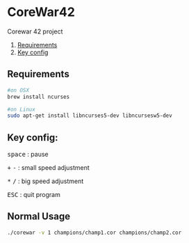 # CoreWar42

Corewar 42 project
1. [Requirements](#requirements)
2. [Key config](#key-config)
## Requirements
```bash
#on OSX
brew install ncurses

#on Linux
sudo apt-get install libncurses5-dev libncursesw5-dev
```
## Key config:
<kbd>space</kbd> : pause

<kbd>+</kbd> <kbd>-</kbd> : small speed adjustment

<kbd>*</kbd> <kbd>/</kbd> : big speed adjustment

<kbd>ESC</kbd> : quit program

## Normal Usage
```bash
./corewar -v 1 champions/champ1.cor champions/champ2.cor
```
